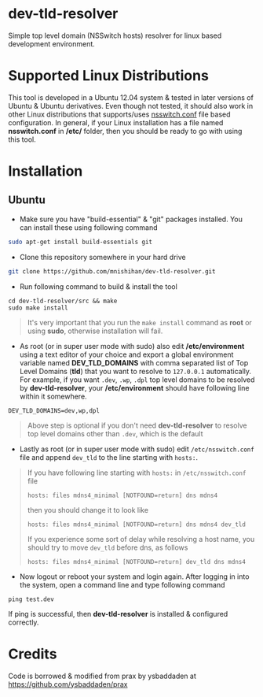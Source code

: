 # dev-tld-resolver

Simple top level domain (NSSwitch hosts) resolver for linux based development environment.

# Supported Linux Distributions

This tool is developed in a Ubuntu 12.04 system & tested in later versions of Ubuntu & Ubuntu derivatives. Even though not tested, it should also work in other Linux distributions that supports/uses [nsswitch.conf](http://man7.org/linux/man-pages/man5/nsswitch.conf.5.html) file based configuration. In general, if your Linux installation has a file named **nsswitch.conf** in **/etc/** folder, then you should be ready to go with using this tool.

# Installation

## Ubuntu

- Make sure you have "build-essential" & "git" packages installed. You can install these using following command
```bash
sudo apt-get install build-essentials git
```
- Clone this repository somewhere in your hard drive
```bash
git clone https://github.com/mnishihan/dev-tld-resolver.git
```
-  Run following command to build & install the tool
```
cd dev-tld-resolver/src && make
sudo make install
```

> It's very important that you run the ```make install``` command as **root** or using **sudo**, otherwise installation will fail.

- As root (or in super user mode with sudo) also edit **/etc/environment** using a text editor of your choice and export a global environment variable named **DEV_TLD_DOMAINS** with comma separated list of Top Level Domains (**tld**) that you want to resolve to ```127.0.0.1``` automatically. For example, if you want ```.dev```, ```.wp```, ```.dpl``` top level domains to be resolved by **dev-tld-resolver**, your **/etc/environment** should have following line within it somewhere.
```
DEV_TLD_DOMAINS=dev,wp,dpl
```

> Above step is optional if you don't need **dev-tld-resolver** to resolve top level domains other than ```.dev```, which is the default

- Lastly as root (or in super user mode with sudo) edit ```/etc/nsswitch.conf``` file and append ```dev_tld``` to the line starting with ```hosts:```. 

> If you have following line starting with ```hosts:``` in ```/etc/nsswitch.conf``` file
> ```
> hosts: files mdns4_minimal [NOTFOUND=return] dns mdns4
> ```
> then you should change it to look like
> ```
> hosts: files mdns4_minimal [NOTFOUND=return] dns mdns4 dev_tld
> ```
> If you experience some sort of delay while resolving a host name, you should try to move ```dev_tld``` before dns, as follows
> ```
> hosts: files mdns4_minimal [NOTFOUND=return] dev_tld dns mdns4
> ```

- Now logout or reboot your system and login again. After logging in into the system, open a command line and type following command
```
ping test.dev
```
If ping is successful, then **dev-tld-resolver** is installed & configured correctly.

# Credits

Code is borrowed & modified from prax by ysbaddaden at https://github.com/ysbaddaden/prax
